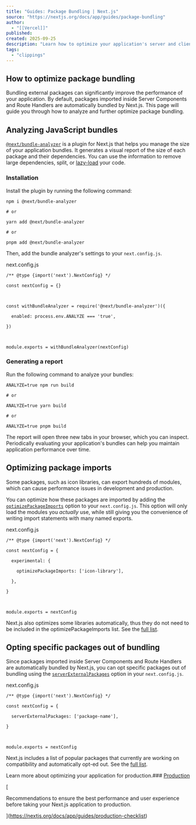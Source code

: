 ```yaml
---
title: "Guides: Package Bundling | Next.js"
source: "https://nextjs.org/docs/app/guides/package-bundling"
author:
  - "[[Vercel]]"
published:
created: 2025-09-25
description: "Learn how to optimize your application's server and client bundles."
tags:
  - "clippings"
---
```

## How to optimize package bundling

Bundling external packages can significantly improve the performance of your application. By default, packages imported inside Server Components and Route Handlers are automatically bundled by Next.js. This page will guide you through how to analyze and further optimize package bundling.

## Analyzing JavaScript bundles

[`@next/bundle-analyzer`](https://www.npmjs.com/package/@next/bundle-analyzer) is a plugin for Next.js that helps you manage the size of your application bundles. It generates a visual report of the size of each package and their dependencies. You can use the information to remove large dependencies, split, or [lazy-load](https://nextjs.org/docs/app/guides/lazy-loading) your code.

### Installation

Install the plugin by running the following command:

```
npm i @next/bundle-analyzer

# or

yarn add @next/bundle-analyzer

# or

pnpm add @next/bundle-analyzer
```

Then, add the bundle analyzer's settings to your `next.config.js`.

next.config.js

```
/** @type {import('next').NextConfig} */

const nextConfig = {}

 

const withBundleAnalyzer = require('@next/bundle-analyzer')({

  enabled: process.env.ANALYZE === 'true',

})

 

module.exports = withBundleAnalyzer(nextConfig)
```

### Generating a report

Run the following command to analyze your bundles:

```
ANALYZE=true npm run build

# or

ANALYZE=true yarn build

# or

ANALYZE=true pnpm build
```

The report will open three new tabs in your browser, which you can inspect. Periodically evaluating your application's bundles can help you maintain application performance over time.

## Optimizing package imports

Some packages, such as icon libraries, can export hundreds of modules, which can cause performance issues in development and production.

You can optimize how these packages are imported by adding the [`optimizePackageImports`](https://nextjs.org/docs/app/api-reference/config/next-config-js/optimizePackageImports) option to your `next.config.js`. This option will only load the modules you *actually* use, while still giving you the convenience of writing import statements with many named exports.

next.config.js

```
/** @type {import('next').NextConfig} */

const nextConfig = {

  experimental: {

    optimizePackageImports: ['icon-library'],

  },

}

 

module.exports = nextConfig
```

Next.js also optimizes some libraries automatically, thus they do not need to be included in the optimizePackageImports list. See the [full list](https://nextjs.org/docs/app/api-reference/config/next-config-js/optimizePackageImports).

## Opting specific packages out of bundling

Since packages imported inside Server Components and Route Handlers are automatically bundled by Next.js, you can opt specific packages out of bundling using the [`serverExternalPackages`](https://nextjs.org/docs/app/api-reference/config/next-config-js/serverExternalPackages) option in your `next.config.js`.

next.config.js

```
/** @type {import('next').NextConfig} */

const nextConfig = {

  serverExternalPackages: ['package-name'],

}

 

module.exports = nextConfig
```

Next.js includes a list of popular packages that currently are working on compatibility and automatically opt-ed out. See the [full list](https://nextjs.org/docs/app/api-reference/config/next-config-js/serverExternalPackages).

Learn more about optimizing your application for production.### [Production](https://nextjs.org/docs/app/guides/production-checklist)

[

Recommendations to ensure the best performance and user experience before taking your Next.js application to production.

](https://nextjs.org/docs/app/guides/production-checklist)